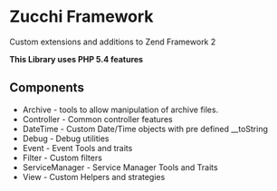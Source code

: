 Zucchi Framework
================

Custom extensions and additions to Zend Framework 2

**This Library uses PHP 5.4 features**

Components
----------
*    Archive - tools to allow manipulation of archive files.
*    Controller - Common controller features
*    DateTime - Custom Date/Time objects with pre defined __toString
*    Debug - Debug utilities
*    Event - Event Tools and traits
*    Filter - Custom filters
*    ServiceManager - Service Manager Tools and Traits
*    View - Custom Helpers and strategies

